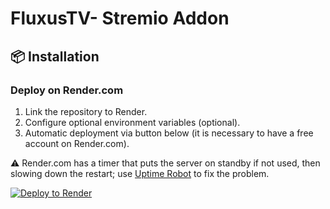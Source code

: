 # FluxusTV- Stremio Addon

## 📦 Installation

### Deploy on Render.com
1. Link the repository to Render.
2. Configure optional environment variables (optional).
3. Automatic deployment via button below (it is necessary to have a free account on Render.com).

⚠️ Render.com has a timer that puts the server on standby if not used, then slowing down the restart; use [Uptime Robot](https://uptimerobot.com/) to fix the problem.

[![Deploy to Render](https://render.com/images/deploy-to-render-button.svg)](https://render.com/deploy?repo=https://github.com/kadeschs/FluxusTV)
